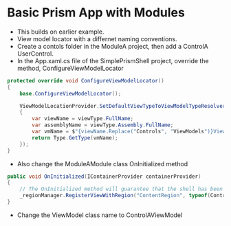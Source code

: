 # Basic Prism App with Modules
- This builds on earlier example.
- View model locator with a differnet naming conventions.
- Create a contols folder in the ModuleA project, then add a ControlA UserControl.
- In the App.xaml.cs file of the SimplePrismShell project, override the method, ConfigureViewModelLocator

```cs
protected override void ConfigureViewModelLocator()
{
    base.ConfigureViewModelLocator();

    ViewModelLocationProvider.SetDefaultViewTypeToViewModelTypeResolver((viewType) =>
    {
        var viewName = viewType.FullName;
        var assemblyName = viewType.Assembly.FullName;
        var vmName = $"{viewName.Replace("Controls", "ViewModels")}ViewModel, {assemblyName}";
        return Type.GetType(vmName);
    });
}
```

- Also change the ModuleAModule class OnInitialized method
```cs
public void OnInitialized(IContainerProvider containerProvider)
{
    // The OnInitialized method will guarantee that the shell has been loaded and that the region has been created at this point
    _regionManager.RegisterViewWithRegion("ContentRegion", typeof(ControlA));
}
```
- Change the ViewModel class name to ControlAViewModel